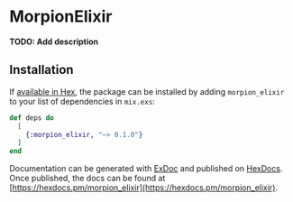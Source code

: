# MorpionElixir

**TODO: Add description**

## Installation

If [available in Hex](https://hex.pm/docs/publish), the package can be installed
by adding `morpion_elixir` to your list of dependencies in `mix.exs`:

```elixir
def deps do
  [
    {:morpion_elixir, "~> 0.1.0"}
  ]
end
```

Documentation can be generated with [ExDoc](https://github.com/elixir-lang/ex_doc)
and published on [HexDocs](https://hexdocs.pm). Once published, the docs can
be found at [https://hexdocs.pm/morpion_elixir](https://hexdocs.pm/morpion_elixir).


